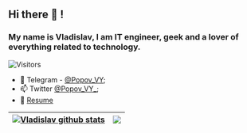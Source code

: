 <h2 align="left">Hi there 👋 !</h2>
<h3 align="left">My name is Vladislav, I am IT engineer, geek and a lover of everything related to technology.</h3>

![Visitors](https://visitor-badge.glitch.me/badge?page_id=vladislav-popov) 


- 💬 Telegram - [@Popov_VY](https://t.me/Popov_VY);
- 📫 Twitter [@Popov_VY_](https://twitter.com/Popov_VY_);
- 📝 [Resume](https://vladislav-popov.com/cv)

| <a href="https://github.com/Vladislav-Popov?tab=repositories"><img align="center" src="https://github-readme-stats.vercel.app/api?username=vladislav-popov&show_icons=true&include_all_commits=true&theme=default&hide_border=true&hide_rank=false" alt="Vladislav github stats" /></a> | <a href="https://github.com/Vladislav-Popov?tab=repositories"><img align="center" src="https://github-readme-stats.vercel.app/api/top-langs/?username=vladislav-popov&layout=compact&theme=default&hide_border=true" /></a> |
| ------------- | ------------- |
